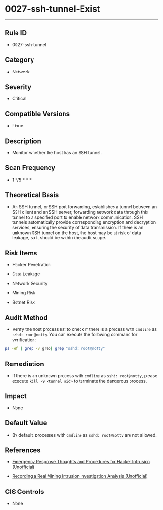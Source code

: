 # 0027-ssh-tunnel-Exist
---

## Rule ID

- 0027-ssh-tunnel


## Category

- Network


## Severity

- Critical


## Compatible Versions


- Linux




## Description


- Monitor whether the host has an SSH tunnel.



## Scan Frequency
- 1 */5 * * *

## Theoretical Basis


- An SSH tunnel, or SSH port forwarding, establishes a tunnel between an SSH client and an SSH server, forwarding network data through this tunnel to a specified port to enable network communication. SSH tunnels automatically provide corresponding encryption and decryption services, ensuring the security of data transmission. If there is an unknown SSH tunnel on the host, the host may be at risk of data leakage, so it should be within the audit scope.



## Risk Items


- Hacker Penetration

- Data Leakage

- Network Security

- Mining Risk

- Botnet Risk



## Audit Method
- Verify the host process list to check if there is a process with `cmdline` as `sshd: root@notty`. You can execute the following command for verification:

```bash
ps -ef | grep -v grep| grep "sshd: root@notty"
```



## Remediation
- If there is an unknown process with `cmdline` as `sshd: root@notty`, please execute `kill -9 <tunnel_pid>` to terminate the dangerous process.



## Impact


- None




## Default Value


- By default, processes with `cmdline` as `sshd: root@notty` are not allowed.




## References


- [Emergency Response Thoughts and Procedures for Hacker Intrusion (Unofficial)](https://www.sohu.com/a/236820450_99899618)

- [Recording a Real Mining Intrusion Investigation Analysis (Unofficial)](https://www.cnblogs.com/zsl-find/articles/11688640.html)



## CIS Controls


- None